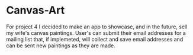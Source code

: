 # Canvas-Art
For project 4 I decided to make an app to showcase, and in the future, sell my wife's canvas paintings. User's can submit their email addresses for a mailing list that, if implemeted, will collect and save email addresses and can be sent new paintings as they are made.
